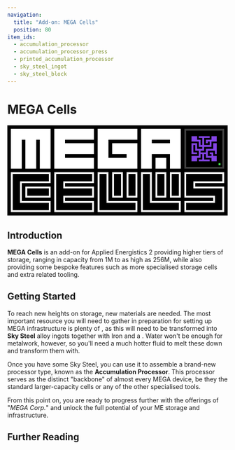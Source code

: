 ```yaml
---
navigation:
  title: "Add-on: MEGA Cells"
  position: 80
item_ids:
  - accumulation_processor
  - accumulation_processor_press
  - printed_accumulation_processor
  - sky_steel_ingot
  - sky_steel_block
---
```


# MEGA Cells

![MEGA Cells logo](assets/logo.png)

## Introduction

**MEGA Cells** is an add-on for Applied Energistics 2 providing higher tiers of storage, ranging in capacity from 1M to
as high as 256M, while also providing some bespoke features such as more specialised storage cells and extra related
tooling.

## Getting Started

<Row>
  <ItemImage id="sky_steel_ingot" scale="4" />
  <ItemImage id="accumulation_processor" scale="4" />
</Row>

To reach new heights on storage, new materials are needed. The most important resource you will need to gather in
preparation for setting up MEGA infrastructure is plenty of <ItemLink id="ae2:sky_stone_block" />, as this will need to
be transformed into **Sky Steel** alloy ingots together with Iron and a
<ItemLink id="ae2:charged_certus_quartz_crystal" />. Water won't be enough for metalwork, however, so you'll need a much
hotter fluid to melt these down and transform them with.

<Row>
  <Recipe id="transform/sky_steel_ingot" />
</Row>

Once you have some Sky Steel, you can use it to assemble a brand-new processor type, known as the **Accumulation
Processor**. This processor serves as the distinct "backbone" of almost every MEGA device, be they the standard
larger-capacity cells or any of the other specialised tools.

<Row>
  <RecipeFor id="accumulation_processor_press" />
  <RecipeFor id="printed_accumulation_processor" />
  <RecipeFor id="accumulation_processor" />
</Row>

From this point on, you are ready to progress further with the offerings of "*MEGA Corp.*" and unlock the full potential
of your ME storage and infrastructure.

## Further Reading

<SubPages />
